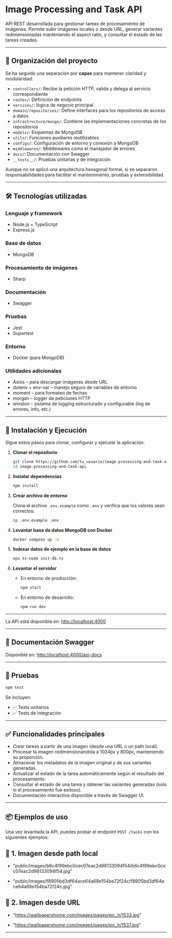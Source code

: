 # Image Processing and Task API

API REST desarrollada para gestionar tareas de procesamiento de imágenes. Permite subir imágenes locales o desde URL, generar variantes redimensionadas manteniendo el aspect ratio, y consultar el estado de las tareas creadas.

---

## 📁 Organización del proyecto

Se ha seguido una separación por **capas** para mantener claridad y modularidad:

- `controllers/`: Recibe la petición HTTP, valida y delega al servicio correspondiente
- `routes/`: Definición de endpoints
- `services/`: lógica de negocio principal
- `domain/repositories/`: Define interfaces para los repositorios de acceso a datos
- `infrastructure/mongo/`: Contiene las implementaciones concretas de los repositorios 
- `models/`: Esquemas de MongoDB
- `utils/`: Funciones auxiliares reutilizables
- `configs/`: Configuración de entorno y conexión a MongoDB
- `middlewares/`: Middlewares como el manejador de errores
- `docs/`: Documentación con Swagger
- `__tests__/`: Pruebas unitarias y de integración

Aunque no se aplicó una arquitectura hexagonal formal, sí se separaron responsabilidades para facilitar el mantenimiento, pruebas y extensibilidad.

---

## 🛠️ Tecnologías utilizadas

### Lenguaje y framework
- Node.js + TypeScript
- Express.js

### Base de datos
- MongoDB 

### Procesamiento de imágenes
- Sharp

### Documentación
- Swagger

### Pruebas
- Jest
- Supertest

### Entorno
- Docker (para MongoDB)

### Utilidades adicionales
- Axios – para descargar imágenes desde URL
- dotenv + env-var – manejo seguro de variables de entorno
- moment – para formateo de fechas
- morgan – logger de peticiones HTTP
- winston – sistema de logging estructurado y configurable (log de errores, info, etc.)

---

## 🚀 Instalación y Ejecución

Sigue estos pasos para clonar, configurar y ejecutar la aplicación:

1. **Clonar el repositorio**
   ```bash
   git clone https://github.com/tu_usuario/image-processing-and-task-api.git
   cd image-processing-and-task-api
   ```

2. **Instalar dependencias**
   ```bash
   npm install
   ```

3. **Crear archivo de entorno**

   Clona el archivo `.env.example` como `.env` y verifica que los valores sean correctos:
   ```bash
   cp .env.example .env
   ```

4. **Levantar base de datos MongoDB con Docker**
   ```bash
   docker compose up -d
   ```

5. **Indexar datos de ejemplo en la base de datos**
   ```bash
   npx ts-node init-db.ts
   ```

6. **Levantar el servidor**
   - En entorno de producción:
     ```bash
     npm start
     ```
   - En entorno de desarrollo:
     ```bash
     npm run dev
     ```

---

La API está disponible en: [http://localhost:4000](http://localhost:4000)

---

## 📖 Documentación Swagger

Disponible en: [http://localhost:4000/api-docs](http://localhost:4000/api-docs)

---

## 🧪 Pruebas

```bash
npm test
```

Se incluyen:

- ✅ Tests unitarios
- ✅ Tests de integración

---

## ✅ Funcionalidades principales

- Crear tareas a partir de una imagen (desde una URL o un path local).
- Procesar la imagen redimensionándola a 1024px y 800px, manteniendo su proporción.
- Almacenar los metadatos de la imagen original y de sus variantes generadas.
- Actualizar el estado de la tarea automáticamente según el resultado del procesamiento.
- Consultar el estado de una tarea y obtener las variantes generadas (solo si el procesamiento fue exitoso).
- Documentación interactiva disponible a través de Swagger UI.


---

## 📦 Ejemplos de uso

Una vez levantada la API, puedes probar el endpoint `POST /tasks` con los siguientes ejemplos:

## 🔹 1. Imagen desde **path local**

 - "public/images/b6c4f99ebc0cec07eac2d98133094f54/b6c4f99ebc0cec07eac2d98133094f54.jpg"

 - "public/images/f8905bd3df64ace64a68e154ba72f24c/f8905bd3df64ace64a68e154ba72f24c.jpg"


## 🔹 2. Imagen desde **URL**
  -  "https://wallpapershome.com/images/pages/pic_h/1533.jpg"

  -  "https://wallpapershome.com/images/pages/pic_h/1537.jpg"

---

